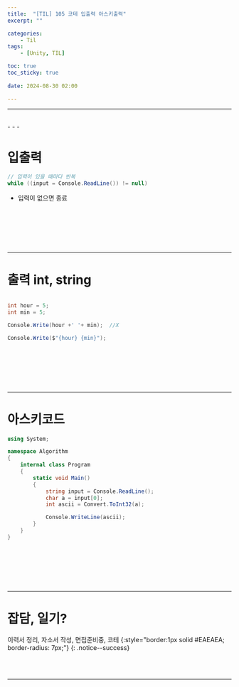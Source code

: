 ```yaml
---
title:  "[TIL] 105 코테 입출력 아스키출력"
excerpt: ""

categories:
    - Til
tags:
    - [Unity, TIL]

toc: true
toc_sticky: true
 
date: 2024-08-30 02:00

---
```

- - -


<br>
- - - 

# 입출력

<div class="notice--primary" markdown="1"> 

```c# 
// 입력이 있을 때마다 반복
while ((input = Console.ReadLine()) != null)

```
- 입력이 없으면 종료

</div>

<br><br><br><br><br>
- - - 

# 출력 int, string

<div class="notice--primary" markdown="1"> 

```c# 

int hour = 5;
int min = 5;

Console.Write(hour +' '+ min);  //X 

Console.Write($"{hour} {min}");

```

</div>

<br><br><br><br><br>
- - - 

# 아스키코드


<div class="notice--primary" markdown="1"> 

```c# 
using System;

namespace Algorithm
{
    internal class Program
    {
        static void Main()
        {
            string input = Console.ReadLine();
            char a = input[0];
            int ascii = Convert.ToInt32(a);

            Console.WriteLine(ascii);
        }
    }
}

```

</div>
 
<br><br><br><br><br>
- - - 



# 잡담, 일기?
이력서 정리, 자소서 작성, 면접준비중, 코테
{:style="border:1px solid #EAEAEA; border-radius: 7px;"}
{: .notice--success}  

<br><br>
- - -
